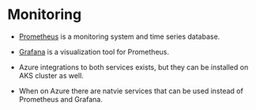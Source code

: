# Monitoring

- [Prometheus](https://prometheus.io/) is a monitoring system and time series database.

- [Grafana](https://grafana.com/) is a visualization tool for Prometheus.

- Azure integrations to both services exists, but they can be installed on AKS cluster as well.

- When on Azure there are natvie services that can be used instead of Prometheus and Grafana.

<!--

Crash loop backoff rule

KubeEvents 
| where ClusterName =~ '<cluster name>'
| where ObjectKind =~ 'Pod'
| where Reason =~ 'BackOff'
| project TimeGenerated, Name, ObjectKind, Reason, Message, Namespace, Count
| order by TimeGenerated desc
| summarize AggregatedValue=sum(Count) by bin(TimeGenerated, 5m) 

-->